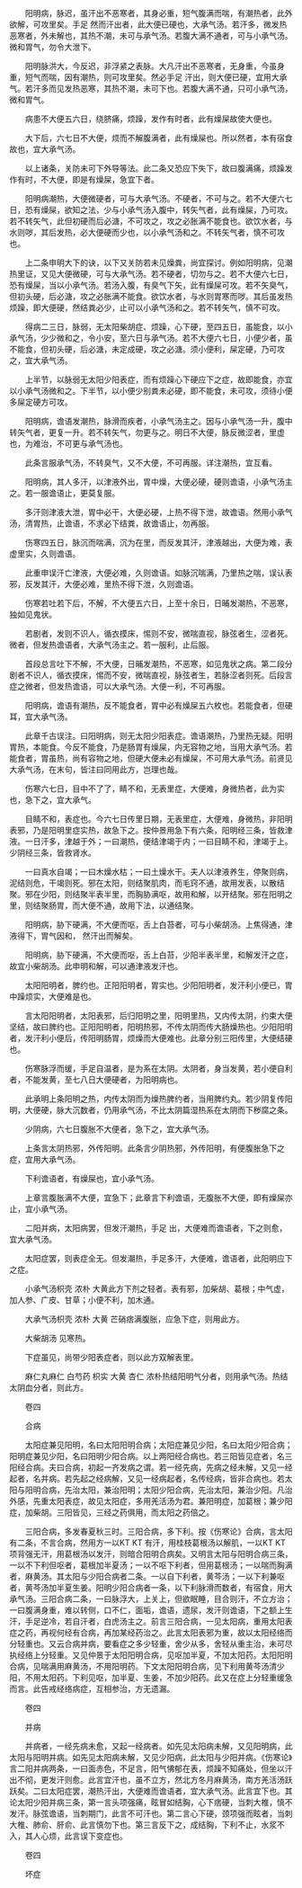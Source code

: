 <!-- { "loadSidebar": true } -->
　　阳明病，脉迟，虽汗出不恶寒者，其身必重，短气腹满而喘，有潮热者，此外欲解，可攻里矣。手足 然而汗出者，此大便已硬也，大承气汤。若汗多，微发热恶寒者，外未解也，其热不潮，未可与承气汤。若腹大满不通者，可与小承气汤。微和胃气，勿令大泄下。

　　阳明脉洪大，今反迟，非浮紧之表脉。大凡汗出不恶寒者，无身重，今虽身重，短气而喘，因有潮热，则可攻里矣。然必手足 汗出，则大便已硬，宜用大承气。若汗多而见发热恶寒，其热不潮，未可下也。若腹大满不通，只可小承气汤，微和胃气。

　　病患不大便五六日，绕脐痛，烦躁，发作有时者，此有燥屎故使大便也。

　　大下后，六七日不大便，烦而不解腹满者，此有燥屎也。所以然者，本有宿食故也，宜大承气汤。

　　以上诸条，关防未可下外导等法。此二条又恐应下失下，故曰腹满痛，烦躁发作有时，不大便，即是有燥屎，急宜下者。

　　阳明病潮热，大便微硬者，可与大承气汤。不硬者，不可与之。若不大便六七日，恐有燥屎，欲知之法，少与小承气汤入腹中，转矢气者，此有燥屎，乃可攻。若不转矢气，此但初硬而后必溏，不可攻之，攻之必胀满不能食也。欲饮水者，与水则哕，其后发热，必大便硬而少也，以小承气汤和之。不转矢气者，慎不可攻也。

　　上二条申明大下的诀，以下又关防若未见燥粪，尚宜探讨。例如阳明病，见潮热里证，又见大便微硬，可与大承气汤。若不硬者，切勿与之。若不大便六七日，恐有燥屎，当以小承气汤。若汤入腹，有臭气下矢，此有燥屎可攻。若不矢臭气，但初头硬，后必溏，攻之必胀满不能食。欲饮水者，与水则胃寒而哕。其后虽发热烦躁，即大便硬，然结粪必少，止可以小承气汤和之。若不转矢气，慎不可攻。

　　得病二三日，脉弱，无太阳柴胡症、烦躁，心下硬，至四五日，虽能食，以小承气汤，少少微和之，令小安，至六日与承气汤。若不大便六七日，小便少者，虽不能食，但初头硬，后必溏，未定成硬，攻之必溏。须小便利，屎定硬，乃可攻之，宜大承气汤。

　　上半节，以脉弱无太阳少阳表症，而有烦躁心下硬应下之症，故即能食，亦宜以小承气汤微和之。下半节，以小便少别粪未必硬，即不能食，未可攻，须待小便多屎定硬方可攻。

　　阳明病，谵语发潮热，脉滑而疾者，小承气汤主之。因与小承气汤一升，腹中转矢气者，更复一升。若不转矢气，勿更与之。明日不大便，脉反微涩者，里虚也，为难治，不可更与承气汤也。

　　此条言服承气汤，不转臭气，又不大便，不可再服。详注潮热，宜互看。

　　阳明病，其人多汗，以津液外出，胃中燥，大便必硬，硬则谵语，小承气汤主之。若一服谵语止，更莫复服。

　　多汗则津液大泄，胃中必干，大便必硬，上热不得下泄，故谵语。然用小承气汤，清胃热，止谵语，不求必下结粪，故谵语止，勿再服。

　　伤寒四五日，脉沉而喘满，沉为在里，而反发其汗，津液越出，大便为难，表虚里实，久则谵语。

　　此重申误汗亡津液，大便必难，久则谵语。如脉沉喘满，乃里热之喘，误认表邪，反发其汗，大便必难，里热不得下泄，久则谵语。

　　伤寒若吐若下后，不解，不大便五六日，上至十余日，日晡发潮热，不恶寒，独如见鬼状。

　　若剧者，发则不识人，循衣摸床，惕则不安，微喘直视，脉弦者生，涩者死。微者，但发热谵语者，大承气汤主之。若一服利，止后服。

　　首段总言吐下不解，不大便，日晡发潮热，不恶寒，如见鬼状之病。第二段分剧者不识人，循衣摸床，惕而不安，微喘直视，脉弦者生，若脉涩者则死。后段言症之微者，但发热谵语，可以大承气汤。大便一利，不可再服。

　　阳明病，谵语有潮热，反不能食者，胃中必有燥屎五六枚也。若能食者，但硬耳，宜大承气汤。

　　此章千古误注。曰阳明病，则无太阳少阳表症。谵语潮热，乃里热无疑。阳明胃热，本能食。今反不能食，乃是肠胃有燥屎，内无容物之地，当用大承气汤。若能食者，胃虽热，尚有容物之地，但硬大便未必有燥屎，不可用大承气汤。前贤见大承气汤，在末句，皆注曰同用此方，岂理也哉。

　　伤寒六七日，目中不了了，睛不和，无表里症，大便难，身微热者，此为实也，急下之，宜大承气。

　　目睛不和，表症也。今六七日传里日期，无表里症，大便难，身微热，非阳明表邪，乃是阳明里症实热，故急下之。按仲景用急下有六条，阳明经三条，皆救津液。一日汗多，津越于外；一曰潮热，便结津竭于内；一曰目睛不和，津竭于上。少阴经三条，皆救肾水。

　　一曰真水自竭；一曰木燥水枯；一曰土燥水干。夫人以津液养生，停聚则病，泥结则危，干竭则死。邪在太阳，则结聚肌肉，而毛窍不通，故用发表，以散结聚。邪在少阳，则结聚半表半里，而胸胁满呕，故用和解，以开结聚。邪在阳明之里，则结聚肠胃，而大便不通，故用下法，以通结聚。

　　阳明病，胁下硬满，不大便而呕，舌上白苔者，可与小柴胡汤。上焦得通，津液得下，胃气因和， 然汗出而解矣。

　　阳明病，胁下硬满，不大便而呕，舌上白苔，少阳半表半里，和解发汗之症，故宜小柴胡汤。此申明和解，可以通津液发汗也。

　　太阳阳明者，脾约也。正阳阳明者，胃实也。少阳阳明者，发汗利小便已，胃中躁烦实，大便难是也。

　　言太阳阳明者，太阳表邪，后归阳明之里，阳明里热，又内传太阴，约束大便坚结，故曰脾约也。正阳阳明者，阳明热邪，不传太阴而传大肠燥热也。少阳阳明者，发汗利小便后，传阳明肠胃，烦燥而大便难也。此章分别三阳传里，大便结硬也。

　　伤寒脉浮而缓，手足自温者，是为系在太阴。太阴者，身当发黄，若小便自利者，不能发黄，至七八日大便硬者，为阳明病也。

　　此承明上条阳明之热，内传太阴而为燥热脾约者，当用脾约丸。若少阴复传阳明，大便硬，脉大沉数者，仍用承气汤，不比太阴篇湿热系在太阴而下秽腐之条。

　　少阴病，六七日腹胀不大便者，急下之，宜大承气汤。

　　上条言太阴热邪，外传阳明。此条言少阴热邪，外传阳明，有便腹胀急下之症，宜用大承气汤。

　　下利谵语者，有燥屎也，宜小承气汤。

　　上章言腹胀满不大便，宜急下；此章言下利谵语，无腹胀不大便，即有燥屎亦止，宜小承气汤。

　　二阳并病，太阳病罢，但发汗潮热，手足 出，大便难而谵语者，下之则愈，宜大承气汤。

　　太阳症罢，则表症全无。但发潮热，手足多汗，大便难，谵语者，此阳明应下之症。

　　小承气汤枳壳 浓朴 大黄此方下剂之轻者。表有邪，加柴胡、葛根；中气虚，加人参、广皮、甘草；小便不利，加木通。

　　大承气汤枳壳 浓朴 大黄 芒硝痞满腹胀，应急下症，则用此方。

　　大柴胡汤 见寒热。

　　下症虽见，尚带少阳表症者，则以此方双解表里。

　　麻仁丸麻仁 白芍药 枳实 大黄 杏仁 浓朴热结阳明气分者，则用承气汤。热结太阴血分者，则此方。

　　卷四

　　合病

　　太阳症兼见阳明，名曰太阳阳明合病；太阳症兼见少阳，名曰太阳少阳合病；阳明症兼见少阳，名曰阳明少阳合病。以上两阳经合病也。若三阳皆见症者，名三阳经合病。夫曰合病，初起一齐发病之谓。若一经先病，先病之经未解，又见一经起者，名并病。若先起之经病解，又见一经病起者，名传经病，皆非合病也。若太阳与阳明合病，先治太阳，兼治阳明；太阳少阳合病，先治太阳，兼治少阳。凡治外感，先重太阳表症，故见太阳症，多用羌活汤为君。兼阳明症，加葛根；兼少阳症，加柴胡。三阳皆见，三经之药俱用，而太阳之药倍之。

　　三阳合病，多发春夏秋三时。三阳合病，多下利。按《伤寒论》合病，言太阳有二条，不言合病，然用方一以KT KT 有汗，用桂枝葛根汤以解肌，一以KT KT 项背强无汗，用葛根汤以发汗，则暗合阳明合病矣。又明言太阳与阳明合病三条，一以不下利但呕者，葛根加半夏汤；一以不呕下利者，但用葛根汤；一以喘而胸满者，麻黄汤。其太阳与少阳合病者二条。一以自下利者，黄芩汤；一以下利兼呕者，黄芩汤加半夏生姜。阳明少阳合病者一条，以下利脉滑而数者，有宿食，用大承气汤。三阳合病二条，一曰脉浮大，上关上，但欲眠睡，目合则汗，不立方治；一曰腹满身重，难以转侧，口不仁，面垢，谵语，遗尿，发汗则谵语，下之额上生汗，手足逆冷，若自汗者，白虎汤主之。前言三阳合病，一见太阳病，重用太阳表症之药，再视何经有合病，再加某经药治之。此言太阳表邪为重，故以太阳经络而分轻重也。又云合病并病，要看症之多少轻重，舍少从多，舍轻从重主治，未可尽执经络上分轻重。又见仲景于太阳阳明合病，见呕加半夏，不加太阳药。太阳阳明合病，见喘满用麻黄汤，不用阳明药。下文太阳阳明合病，见下利用黄芩汤清少阳，不用太阳药。下利见呕，加半夏、生姜，不加少阳药。此又在症上分轻重缓急而言。此告戒经络病症，互相参治，方无遗漏。

　　卷四

　　并病

　　并病者，一经先病未愈，又起一经病者。如先见太阳病未解，又见阳明病，此太阳与阳明并病。如先见太阳病未解，又见少阳病，此太阳与少阳并病。《伤寒论》言二阳并病两条，一曰面赤色，不足言，阳气怫郁在表，烦躁不知痛处，但坐以汗出不彻，更发汗则愈。此言宜汗也，虽不立方，然北方冬月麻黄汤，南方羌活汤跃跃矣。二曰太阳症罢，潮热汗出，大便难而谵语者，宜大承气汤。此言宜下也。其论太阳少阳并病三条，第一言头项强痛，眩冒如结胸，心下痞硬，当刺大椎，慎不发汗。脉弦谵语，当刺期门，此言不可汗也。第二言心下硬，颈项强而眩者，当刺大椎、肺俞、肝俞、此言慎勿下也。第三言反下之，成结胸，下利不止，水浆不入，其人心烦，此言误下变症也。

　　卷四

　　坏症

